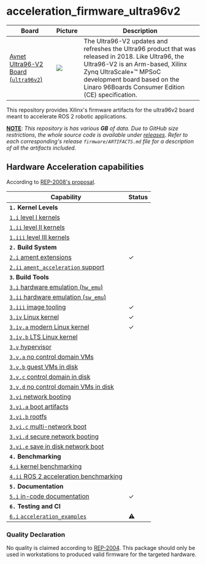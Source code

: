 # acceleration_firmware_ultra96v2

| Board | Picture | Description |
|------------|-------|-------------|
| [Avnet Ultra96-V2 Board (`ultra96v2`)](https://www.avnet.com/wps/portal/us/products/new-product-introductions/npi/aes-ultra96-v2/) | ![](https://www.96boards.org/product/ce/ultra96/images/ultra96-angle3-sd.png) | The Ultra96-V2 updates and refreshes the Ultra96 product that was released in 2018. Like Ultra96, the Ultra96-V2 is an Arm-based, Xilinx Zynq UltraScale+™ MPSoC development board based on the Linaro 96Boards Consumer Edition (CE) specification. | 

This repository provides Xilinx's firmware artifacts for the ultra96v2 board meant to accelerate ROS 2 robotic applications.

<ins>**NOTE**</ins>: *This repository is has various **GB** of data. Due to GitHub size restrictions, the whole source code is available under [releases](https://github.com/ros-acceleration/acceleration_firmware_ultra96v2/releases)*. *Refer to each corresponding's release `firmware/ARTIFACTS.md` file for a description of all the artifacts included*.

## Hardware Acceleration capabilities

According to [REP-2008's proposal](https://github.com/ros-infrastructure/rep/pull/324).

| Capability | Status |
|------------|--------|
| **`1.` Kernel Levels** | |
| [`1.i` level I kernels](https://ros.org/reps/rep-2008.html#i) |  |
| [`1.ii` level II kernels](https://ros.org/reps/rep-2008.html#ii) |  |
| [`1.iii` level III kernels](https://ros.org/reps/rep-2008.html#iii) |  |
| **`2.` Build System** | |
| [`2.i` ament extensions](https://ros.org/reps/rep-2008.html#id13) | ✓ |
| [`2.ii` `ament_acceleration` support](https://ros.org/reps/rep-2008.html#id14) | |
| **`3`. Build Tools** | |
| [`3.i` hardware emulation (`hw_emu`) ](https://ros.org/reps/rep-2008.html#id15) |  |
| [`3.ii` hardware emulation (`sw_emu`)](https://ros.org/reps/rep-2008.html#id16) |  |
| [`3.iii` image tooling](https://ros.org/reps/rep-2008.html#id17) | ✓ |
| [`3.iv` Linux kernel ](https://ros.org/reps/rep-2008.html#iv) | ✓ |
| [`3.iv.a` modern Linux kernel](https://ros.org/reps/rep-2008.html#iv-a) | ✓ |
| [`3.iv.b` LTS Linux kernel](https://ros.org/reps/rep-2008.html#iv-b) | |
| [`3.v` hypervisor ](https://ros.org/reps/rep-2008.html#v) |  |
| [`3.v.a` no control domain VMs](https://ros.org/reps/rep-2008.html#v-a) |  |
| [`3.v.b` guest VMs in disk](https://ros.org/reps/rep-2008.html#v-b) |  |
| [`3.v.c` control domain in disk](https://ros.org/reps/rep-2008.html#v-c) |   |
| [`3.v.d` no control domain VMs in disk](https://ros.org/reps/rep-2008.html#v-d) | |
| [`3.vi` network booting ](https://ros.org/reps/rep-2008.html#vi) | |
| [`3.vi.a` boot artifacts ](https://ros.org/reps/rep-2008.html#vi-a) | |
| [`3.vi.b` rootfs ](https://ros.org/reps/rep-2008.html#vi-b) | |
| [`3.vi.c` multi-network boot](https://ros.org/reps/rep-2008.html#vi-c) | |
| [`3.vi.d` secure network booting](https://ros.org/reps/rep-2008.html#vi-d) | |
| [`3.vi.e` save in disk network boot](https://ros.org/reps/rep-2008.html#vi-e) | |
| **`4.` Benchmarking** | |
| [`4.i` kernel benchmarking](https://ros.org/reps/rep-2008.html#id18) |  |
| [`4.ii` ROS 2 acceleration benchmarking](https://ros.org/reps/rep-2008.html#id19) | |
| **`5.` Documentation** | |
| [`5.i` in-code documentation](https://ros.org/reps/rep-2008.html#id20) | ✓ |
| **`6.` Testing and CI** | |
| [`6.i` `acceleration_examples` ](https://ros.org/reps/rep-2008.html#id21) | :warning: |


### Quality Declaration

No quality is claimed according to [REP-2004](https://www.ros.org/reps/rep-2004.html). This package should only be used in workstations to produced valid firmware for the targeted hardware.
